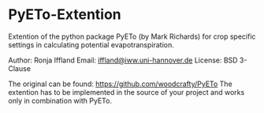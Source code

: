 # PyETo-Extention
Extention of the python package PyETo (by Mark Richards) for crop specific settings in calculating potential evapotranspiration.

Author:	Ronja Iffland
Email:	iffland@iww.uni-hannover.de
License:	BSD 3-Clause

The original can be found: https://github.com/woodcrafty/PyETo
The extention has to be implemented in the source of your project and works only in combination with PyETo.
